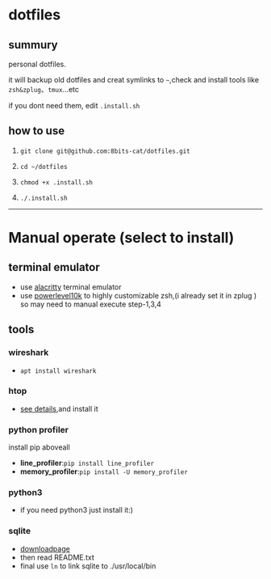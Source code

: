 # dotfiles
## summury
personal dotfiles.

it will backup old dotfiles and creat symlinks to `~`,check and install tools like `zsh&zplug`、`tmux`…etc 

if you dont need them, edit `.install.sh`
## how to use 
1. `git clone git@github.com:8bits-cat/dotfiles.git `

2. `cd ~/dotfiles`

3. `chmod +x .install.sh`

4. `./.install.sh`
***
# Manual operate (select to install)
## terminal emulator
- use [alacritty](https://github.com/alacritty/alacritty/blob/master/INSTALL.md) terminal emulator
- use [powerlevel10k](https://github.com/romkatv/powerlevel10k#getting-started) to highly customizable zsh,(i already set it in zplug ) so may need to manual execute step-1,3,4
## tools
### wireshark
- `apt install wireshark`
### htop
- [see details](https://github.com/htop-dev/htop),and install it
### python profiler
install pip aboveall 
- **line_profiler**:`pip install line_profiler`
- **memory_profiler**:`pip install -U memory_profiler`
### python3
- if you need python3 just install it:)
### sqlite
- [downloadpage](https://sqlite.org/download.html)
- then read README.txt
- final use `ln` to link sqlite to ./usr/local/bin
